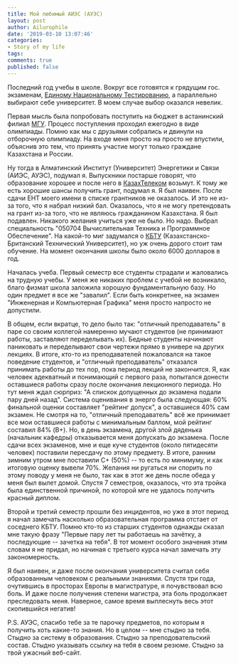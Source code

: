 ```yaml
---
title: Мой любимый АИЭС (АУЭС)
layout: post
author: Ailurophile
date: '2019-03-10 13:07:46'
categories:
- Story of my life
tags:
comments: true
published: false
---
```


Последний год учебы в школе.
Вокруг все готовятся к грядущим гос. экзаменам, [Единому Национальному Тестированию](https://ru.wikipedia.org/wiki/%D0%95%D0%B4%D0%B8%D0%BD%D0%BE%D0%B5_%D0%BD%D0%B0%D1%86%D0%B8%D0%BE%D0%BD%D0%B0%D0%BB%D1%8C%D0%BD%D0%BE%D0%B5_%D1%82%D0%B5%D1%81%D1%82%D0%B8%D1%80%D0%BE%D0%B2%D0%B0%D0%BD%D0%B8%D0%B5), а параллельно выбирают себе университет.
В моем случае выбор оказался невелик.

Первая мысль была попробовать поступить на бюджет в астанинский филиал [МГУ](http://www.msu.kz/).
Процесс поступления проходил ежегодно в виде олимпиады.
Помню как мы с друзьями собрались и двинули на отборочную олимпиаду.
На входе меня просто на просто не впустили, объяснив это тем, что принять участие могут только граждане Казахстана и России.
<!--more-->

Ну тогда в Алматинский Институт (Университет) Энергетики и Связи (АИЭС, АУЭС), подумал я.
Выпускники постарше говорят, что образование хорошее и после него в [КазахТелеком](https://ru.wikipedia.org/wiki/%D0%9A%D0%B0%D0%B7%D0%B0%D1%85%D1%82%D0%B5%D0%BB%D0%B5%D0%BA%D0%BE%D0%BC) возьмут.
К тому же есть хорошие шансы получить грант, подумал я. 
Я был наивен.
После сдачи ЕНТ моего имени в списке грантников не оказалось.
И это не из-за того, что я набрал низкий бал.
Оказалось, что я не могу претендовать на грант из-за того, что не являюсь гражданином Казахстана.
Я был подавлен. Никакого желания учиться уже не было.
Но надо.
Выбрал специальность "050704 Вычислительная Техника и Программное Обеспечение".
На какой-то миг задумался о [КБТУ](https://www.kbtu.kz/ru) (Казахстанско-Британский Технический Университет), но уж очень дорого стоит там обучение.
На момент окончания школы было около 6000 долларов в год.

Началась учеба. Первый семестр все студенты страдали и жаловались на трудную учебы.
У меня же никаких проблем с учебой не возникало, благо физмат школа заложила хорошую фундаментальную базу.
Но один предмет я все же "завалил".
Если быть конкретнее, на экзамен "Инженерная и Компьютерная Графика" меня просто напросто не допустили.

В общем, если вкратце, то дело было так: "отличный преподаватель" в паре со своим коллегой намеренно мучают студентов (не принимают работы, заставляют переделывать их).
Бедные студенты начинают паниковать и переделывают свои чертежи прямо в универе на других лекциях.
В итоге, кто-то из преподавателей пожаловался на такое поведение студентов, и "отличный преподаватель" отказался принимать работы до тех пор, пока период лекций не закончится.
Я, как человек адекватный и понимающий с первого раза, попытался донести оставшиеся работы сразу после окончания лекционного периода.
Но тут меня ждал сюрприз: "А спискок допущенных до экзамена подали пару дней назад".
Система оценивания в энерго была следующая: 60% финальной оценки составляет "рейтинг допуск", а оставшиеся 40% сам экзамен.
Не смотря на то, "отличный преподаватель" всё же принимает все мои оставшиеся работы с минимальным баллом, мой рейтинг составил 84% (B+).
Но, в день экзамена, другой злой дяденька (начальник кафедры) отказывается меня допускать до экзамена.
После сдачи всех экзаменов, мне и еще куче студентов (около пятидесяти человек) поставили пересдачу по этому предмету.
В итоге, ранним зимним утром мне поставили С+ (50%) -- то есть по минимуму, и как итоговую оценку вывели 70%.
Желания ни ругаться ни спорить по этому поводу у меня не было, так как в этот же день после обеда у меня был вылет домой.
Спустя 7 семестров, оказалось, что эта тройка была единственной причиной, по которой мге не удалось получить красный диплом.

Второй и третий семестр прошли без инцидентов, но уже в этот период я начал замечать насколько образовательная программа отстает от соседнего КБТУ. 
Помню кто-то из старших студентов однажды сказал мне такую фразу "Первые пару лет ты работаешь на зачётку, а последующие -- зачетка на тебя".
В тот момент особого значения этим словам я не придал, но начиная с третьего курса начал замечать эту закономерность.

Я был наивен, и даже после окончания университета считал себя образованным человеком с реальными знаниями.
Спустя три года, очутившись в просторах Европы в магистратуре, я почувствовал всю боль.
И даже после получения степени магистра, эта боль продолжает преследовать меня.
Наверное, самое время выплеснуть весь этот скопившийся негатив!

P.S.
АУЭС, спасибо тебе за те парочку предметов, по которым я получить хоть какие-то знания.
Но в целом -- мне стыдно за тебя.
Стыдно за систему в образования.
Стыдно за преподовательский состав.
Стыдно указывать ссылку на тебя в своем резюме.
Стыдно за твой ужасный веб-сайт.
